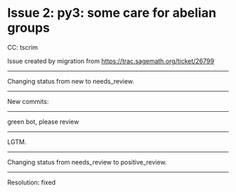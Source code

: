 # Issue 2: py3: some care for abelian groups

CC:  tscrim



Issue created by migration from https://trac.sagemath.org/ticket/26799




---

Changing status from new to needs_review.


---

New commits:


---

green bot, please review


---

LGTM.


---

Changing status from needs_review to positive_review.


---

Resolution: fixed
